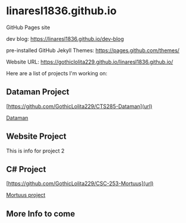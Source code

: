 # linaresl1836.github.io
GitHub Pages site

dev blog: https://linaresl1836.github.io/dev-blog

pre-installed GitHub Jekyll Themes: https://pages.github.com/themes/

Website URL: https://gothiclolita229.github.io/linaresl1836.github.io/

Here are a list of projects I'm working on:

## Dataman Project

[https://github.com/GothicLolita229/CTS285-Dataman](url)

<a href="https://github.com/GothicLolita229/CTS285-Dataman">Dataman</a>

## Website Project

This is info for project 2

## C# Project

[https://github.com/GothicLolita229/CSC-253-Mortuus](url)

<a href="https://github.com/GothicLolita229/CSC-253-Mortuus">Mortuus project</a>

## More Info to come
